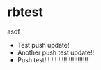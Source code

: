 # rbtest
asdf
- Test push update!
- Another push test update!!
- Push test!
!
!!!
!!!!!!!!!!!!!!!!!
